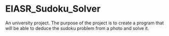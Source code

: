 # EIASR_Sudoku_Solver
An university project. The purpose of the project is to create a program that will be able to deduce the sudoku problem from a photo and solve it.

